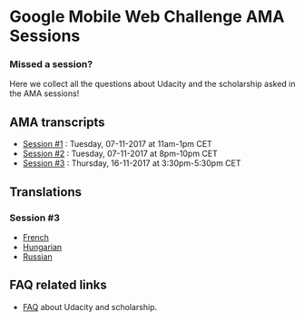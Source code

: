 # Google Mobile Web Challenge AMA Sessions

### Missed a session?

Here we collect all the questions about Udacity and the scholarship asked in the AMA sessions!

## AMA transcripts
- [Session #1](session-1.md) : Tuesday, 07-11-2017 at 11am-1pm CET
- [Session #2](session-2.md) : Tuesday, 07-11-2017 at 8pm-10pm CET
- [Session #3](session-3.md) : Thursday, 16-11-2017 at 3:30pm-5:30pm CET

## Translations

### Session #3
- [French](translations/session-3/fr.md)
- [Hungarian](translations/session-3/hu.md)
- [Russian](translations/session-3/ru.md)

## FAQ related links
- [FAQ](https://discussions.udacity.com/t/frequently-asked-questions-most-popular-ones-includes-official-answers/430201) about Udacity and scholarship.

